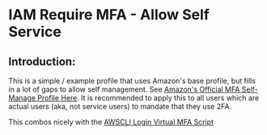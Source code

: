 # IAM Require MFA - Allow Self Service

## Introduction:
This is a simple / example profile that uses Amazon's base profile, but fills in a lot of gaps to allow self management.  See [Amazon's Official MFA Self-Manage Profile Here](https://docs.aws.amazon.com/IAM/latest/UserGuide/reference_policies_examples_iam_mfa-selfmanage.html).  It is recommended to apply this to all users which are actual users (aka, not service users) to mandate that they use 2FA.

This combos nicely with the [AWSCLI Login Virtual MFA Script](../aws-mfa-login)
